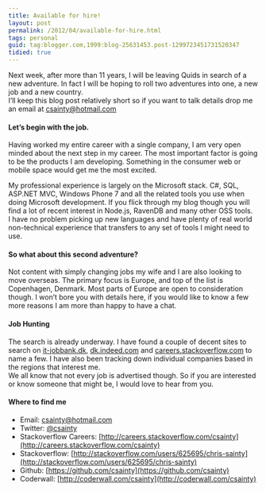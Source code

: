 ```yaml
---
title: Available for hire!
layout: post
permalink: /2012/04/available-for-hire.html
tags: personal
guid: tag:blogger.com,1999:blog-25631453.post-1299723451731520347
tidied: true
---
```



Next week, after more than 11 years, I will be leaving Quids in search of a new adventure. In fact I will be hoping to roll two adventures into one, a new job and a new country.  
I’ll keep this blog post relatively short so if you want to talk details drop me an email at [csainty@hotmail.com](mailto:csainty@hotmail.com)  

#### Let’s begin with the job.

Having worked my entire career with a single company, I am very open minded about the next step in my career. The most important factor is going to be the products I am developing. Something in the consumer web or mobile space would get me the most excited.  

My professional experience is largely on the Microsoft stack. C#, SQL, ASP.NET MVC, Windows Phone 7 and all the related tools you use when doing Microsoft development. If you flick through my blog though you will find a lot of recent interest in Node.js, RavenDB and many other OSS tools.  
I have no problem picking up new languages and have plenty of real world non-technical experience that transfers to any set of tools I might need to use.  

#### So what about this second adventure?

Not content with simply changing jobs my wife and I are also looking to move overseas. The primary focus is Europe, and top of the list is Copenhagen, Denmark. Most parts of Europe are open to consideration though. I won’t bore you with details here, if you would like to know a few more reasons I am more than happy to have a chat.  

#### Job Hunting

The search is already underway. I have found a couple of decent sites to search on [it-jobbank.dk](http://it-jobbank.dk/), [dk.indeed.com](http://dk.indeed.com/) and [careers.stackoverflow.com](http://careers.stackoverflow.com/) to name a few. I have also been tracking down individual companies based in the regions that interest me.  
We all know that not every job is advertised though. So if you are interested or know someone that might be, I would love to hear from you.  

#### Where to find me
* Email: [csainty@hotmail.com](mailto:csainty@hotmail.com)
* Twitter: [@csainty](http://www.twitter.com/csainty)
* Stackoverflow Careers: [http://careers.stackoverflow.com/csainty](http://careers.stackoverflow.com/csainty)
* Stackoverflow: [http://stackoverflow.com/users/625695/chris-sainty](http://stackoverflow.com/users/625695/chris-sainty)
* Github: [https://github.com/csainty](https://github.com/csainty)
* Coderwall: [http://coderwall.com/csainty](http://coderwall.com/csainty)  
